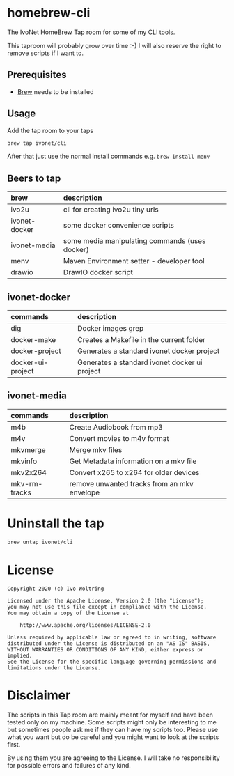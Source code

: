 # homebrew-cli

The IvoNet HomeBrew Tap room for some of my CLI tools.

This taproom will probably grow over time :-)
I will also reserve the right to remove scripts if I want to.

## Prerequisites

* [Brew](https://brew.sh) needs to be installed

## Usage

Add the tap room to your taps

```bash
brew tap ivonet/cli
```

After that just use the normal install commands
e.g. `brew install menv`


## Beers to tap

| brew      | description                     |
|:----------|:--------------------------------|
| ivo2u | cli for creating ivo2u tiny urls    |
| ivonet-docker | some docker convenience scripts |
| ivonet-media  | some media manipulating commands (uses docker) |
| menv | Maven Environment setter - developer tool |
| drawio | DrawIO docker script |

## ivonet-docker

| commands  | description                     |
|:----------|:--------------------------------|
| dig | Docker images grep    |
| docker-make | Creates a Makefile in the current folder |
| docker-project | Generates a standard ivonet docker project |
| docker-ui-project | Generates a standard ivonet docker ui project |

## ivonet-media

| commands  | description                     |
|:----------|:--------------------------------|
| m4b       | Create Audiobook from mp3 |
| m4v       | Convert movies to m4v format |
| mkvmerge  | Merge mkv files |
| mkvinfo   | Get Metadata information on a mkv file |
| mkv2x264  | Convert x265 to x264 for older devices |
| mkv-rm-tracks | remove unwanted tracks from an mkv envelope |

# Uninstall the tap

```bash
brew untap ivonet/cli
```

# License

    Copyright 2020 (c) Ivo Woltring

    Licensed under the Apache License, Version 2.0 (the "License");
    you may not use this file except in compliance with the License.
    You may obtain a copy of the License at

        http://www.apache.org/licenses/LICENSE-2.0

    Unless required by applicable law or agreed to in writing, software
    distributed under the License is distributed on an "AS IS" BASIS,
    WITHOUT WARRANTIES OR CONDITIONS OF ANY KIND, either express or implied.
    See the License for the specific language governing permissions and
    limitations under the License.

# Disclaimer

The scripts in this Tap room are mainly meant for myself and have been tested only on my machine.
Some scripts might only be interesting to me but sometimes people ask me if they can have my
scripts too. Please use what you want but do be careful and you might want to look at the scripts first.

By using them you are agreeing to the License.
I will take no responsibility for possible errors and failures of any kind.

